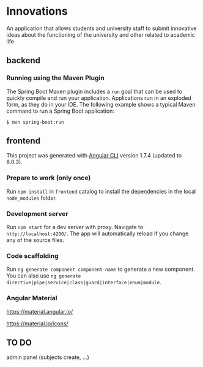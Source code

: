 # Innovations

An application that allows students and university staff to submit innovative ideas about the functioning of the university and other related to academic life



## backend

### Running using the Maven Plugin

The Spring Boot Maven plugin includes a `run` goal that can be used to quickly compile and run your application. Applications run in an exploded form, as they do in your IDE. The following example shows a typical Maven command to run a Spring Boot application:
```
$ mvn spring-boot:run
```

## frontend

This project was generated with [Angular 
CLI](https://github.com/angular/angular-cli) version 1.7.4 (updated to 6.0.3).

### Prepare to work (only once)
Run `npm install` in `frontend` catalog to install the dependencies in the local `node_modules` folder.


### Development server

Run `npm start` for a dev server with proxy. Navigate to `http://localhost:4200/`. 
The app will automatically reload if you change any of the source files.


### Code scaffolding

Run `ng generate component component-name` to generate a new component. You can also use `ng generate directive|pipe|service|class|guard|interface|enum|module`.


### Angular Material

https://material.angular.io/

https://material.io/icons/

## TO DO

admin panel (subjects create, ...)
